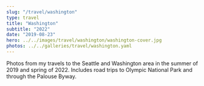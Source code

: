 ```yaml
---
slug: "/travel/washington"
type: travel
title: "Washington"
subtitle: "2022"
date: "2019-08-23"
hero: ../../images/travel/washington/washington-cover.jpg
photos: ../../galleries/travel/washington.yaml
---
```


Photos from my travels to the Seattle and Washington area in the summer of 2019 and spring of 2022. Includes road trips to Olympic National Park and through the Palouse Byway.